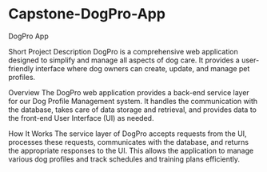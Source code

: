 # Capstone-DogPro-App
DogPro App

Short Project Description 
DogPro is a comprehensive web application designed to simplify and manage all aspects of dog care. 
It provides a user-friendly interface where dog owners can create, update, and manage pet profiles.

Overview 
The DogPro web application provides a back-end service layer for our Dog Profile Management system. 
It handles the communication with the database, takes care of data storage and retrieval, 
and provides data to the front-end User Interface (UI) as needed.

How It Works 
The service layer of DogPro accepts requests from the UI, processes these requests, communicates 
with the database, and returns the appropriate responses to the UI. This allows the application to 
manage various dog profiles and track schedules and training plans efficiently.
